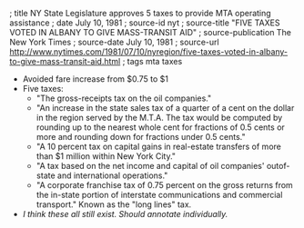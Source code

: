 ; title NY State Legislature approves 5 taxes to provide MTA operating assistance
; date July 10, 1981
; source-id nyt
; source-title "FIVE TAXES VOTED IN ALBANY TO GIVE MASS-TRANSIT AID"
; source-publication The New York Times
; source-date July 10, 1981
; source-url http://www.nytimes.com/1981/07/10/nyregion/five-taxes-voted-in-albany-to-give-mass-transit-aid.html
; tags mta taxes

- Avoided fare increase from $0.75 to $1
- Five taxes:
  - "The gross-receipts tax on the oil companies."
  - "An increase in the state sales tax of a quarter of a cent on the dollar in the region served by the M.T.A. The tax would be computed by rounding up to the nearest whole cent for fractions of 0.5 cents or more and rounding down for fractions under 0.5 cents."
  - "A 10 percent tax on capital gains in real-estate transfers of more than $1 million within New York City."
  - "A tax based on the net income and capital of oil companies' outof-state and international operations."
  - "A corporate franchise tax of 0.75 percent on the gross returns from the in-state portion of interstate communications and commercial transport." Known as the "long lines" tax.
- *I think these all still exist. Should annotate individually.*
